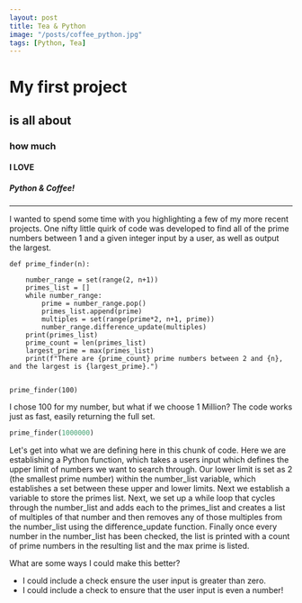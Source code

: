 ```yaml
---
layout: post
title: Tea & Python
image: "/posts/coffee_python.jpg"
tags: [Python, Tea]
---
```


# My first project
## is all about
### how much
#### I LOVE
##### Python & Coffee!

---

I wanted to spend some time with you highlighting a few of my more recent projects. One nifty little quirk of code was developed to
find all of the prime numbers between 1 and a given integer input by a user, as well as output the largest. 
```
def prime_finder(n):

    number_range = set(range(2, n+1))
    primes_list = []
    while number_range:
        prime = number_range.pop()
        primes_list.append(prime)
        multiples = set(range(prime*2, n+1, prime))
        number_range.difference_update(multiples)
    print(primes_list)
    prime_count = len(primes_list)
    largest_prime = max(primes_list)
    print(f"There are {prime_count} prime numbers between 2 and {n}, and the largest is {largest_prime}.")

    
prime_finder(100)
```

I chose 100 for my number, but what if we choose 1 Million? The code works just as fast, easily returning the full set. 

```python
prime_finder(1000000) 
```

Let's get into what we are defining here in this chunk of code. Here we are establishing a Python function, which takes a users input which defines the upper limit of numbers we want to search through. Our lower limit is set as 2 (the smallest prime number) within the number_list variable, which establishes a set between these upper and lower limits. Next we establish a variable to store the primes list. Next, we set up a while loop that cycles through the number_list and adds each to the primes_list and creates a list of multiples of that number and then removes any of those multiples from the number_list using the difference_update function. Finally once every number in the number_list has been checked, the list is printed with a count of prime numbers in the resulting list and the max prime is listed. 

What are some ways I could make this better?

* I could include a check ensure the user input is greater than zero.
* I could include a check to ensure that the user input is even a number!
